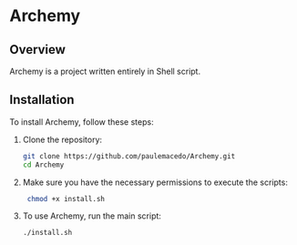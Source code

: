 # Archemy

## Overview
Archemy is a project written entirely in Shell script.

## Installation
To install Archemy, follow these steps:

1. Clone the repository:
   ```sh
   git clone https://github.com/paulemacedo/Archemy.git
   cd Archemy
   ```

2. Make sure you have the necessary permissions to execute the scripts:
   ```sh
    chmod +x install.sh
   ```

3. To use Archemy, run the main script:
    ```sh
    ./install.sh
    ```
